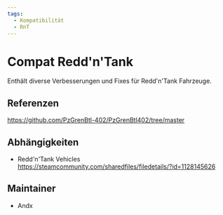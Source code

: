 ```yaml
---
tags:
  - Kompatibilität
  - RnT
---
```


# Compat Redd'n'Tank

Enthält diverse Verbesserungen und Fixes für Redd'n'Tank Fahrzeuge.

## Referenzen

<https://github.com/PzGrenBtl-402/PzGrenBtl402/tree/master>

## Abhängigkeiten

- Redd'n'Tank Vehicles <https://steamcommunity.com/sharedfiles/filedetails/?id=1128145626>

## Maintainer

- Andx
